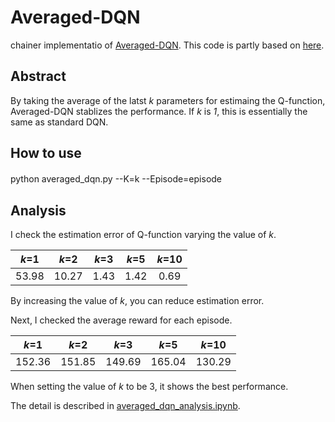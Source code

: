 # Averaged-DQN
chainer implementatio of [Averaged-DQN](http://proceedings.mlr.press/v70/anschel17a.html "Averaged-DQN").
This code is partly based on [here](http://ensekitt.hatenablog.com/entry/2016/11/28/035827).

## Abstract
By taking the average of the latst *k* parameters for estimaing the Q-function, Averaged-DQN stablizes the performance.
If *k* is *1*, this is essentially the same as standard DQN.

## How to use
python averaged_dqn.py --K=k --Episode=episode　　

## Analysis

I check the estimation error of Q-function varying the value of *k*.  

|*k*=1|*k*=2|*k*=3|*k*=5|*k*=10|
|:--:|:--:|:--:|:--:|:--:|
|53.98|10.27|1.43|1.42|0.69|

By increasing the value of *k*, you can reduce estimation error.  

Next, I checked the average reward for each episode.  

|*k*=1|*k*=2|*k*=3|*k*=5|*k*=10|
|:--:|:--:|:--:|:--:|:--:|
|152.36|151.85|149.69|165.04|130.29|  

When setting the value of *k* to be 3, it shows the best performance.

The detail is described in [averaged_dqn_analysis.ipynb](https://github.com/smayru/Averaged-DQN/blob/master/averaged_dqn_analysis.ipynb "averaged_dqn_analysis.ipynb").





